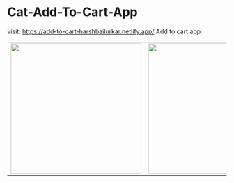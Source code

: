 # Cat-Add-To-Cart-App

visit: https://add-to-cart-harshbailurkar.netlify.app/
Add to cart app
<table>
  <tr>
    <td> <img src= "https://github.com/Harshbailurkar/Cat-Add-To-Cart-App/assets/113308692/df7a9cc6-0f3f-4e71-9cb3-6df9158d1df7" width=300 height=300 ></td>
     <td> <img src= "https://github.com/Harshbailurkar/Cat-Add-To-Cart-App/assets/113308692/28c5bebe-64e5-4e74-86db-ad07e066d18a" width=300 height=300 ></td>
  </tr>
</table>

